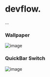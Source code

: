 # devflow.
...

### Wallpaper

![image](https://user-images.githubusercontent.com/52397976/115972634-8deb2580-a58a-11eb-849d-bffbe4375fb9.png)

### QuickBar Switch

![image](https://user-images.githubusercontent.com/52397976/115972788-6f395e80-a58b-11eb-975e-02dc5c4bdcb6.png)
